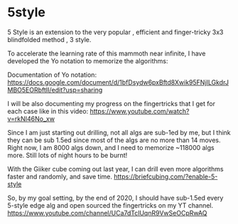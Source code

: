 # 5style
5 Style is an extension to the very popular , efficient and finger-tricky 3x3 blindfolded method , 3 style.

To accelerate the learning rate of this mammoth near infinite, I have developed the Yo notation to memorize the algorithms:

Documentation of Yo notation:
https://docs.google.com/document/d/1bfDsydw6pxBftd8Xwik95FNjILGkdrJMBO5EORbftII/edit?usp=sharing


I will be also documenting my progress on the fingertricks that I get for each case like in this video: https://www.youtube.com/watch?v=rkNI46No_xw

Since I am just starting out drilling, not all algs are sub-1ed by me, but I think they can be sub 1.5ed since most of the algs are no more than 14 moves.
Right now, I am 8000 algs down, and I need to memorize ~118000 algs more. Still lots of night hours to be burnt!


With the Giiker cube coming out last year, I can drill even more algorithms faster and randomly, and save time.
https://briefcubing.com/?enable-5-style

So, by my goal setting, by the end of 2020, I should have sub-1.5ed every 5-style edge alg and open sourced the fingertricks on my YT channel.
https://www.youtube.com/channel/UCa7dTclUqnR9VwSeOCpRwAQ

